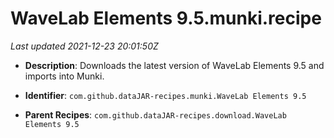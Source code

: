 # WaveLab Elements 9.5.munki.recipe

_Last updated 2021-12-23 20:01:50Z_

- **Description**: Downloads the latest version of WaveLab Elements 9.5 and imports into Munki.

- **Identifier**: `com.github.dataJAR-recipes.munki.WaveLab Elements 9.5`

- **Parent Recipes**: `com.github.dataJAR-recipes.download.WaveLab Elements 9.5`

